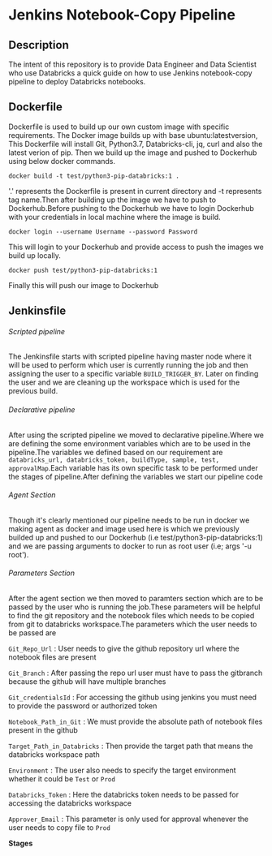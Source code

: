 
# Jenkins Notebook-Copy Pipeline

## Description
              
The intent of this repository is to provide Data Engineer and Data Scientist who use Databricks a quick guide on how to use Jenkins notebook-copy pipeline to deploy Databricks notebooks.

## Dockerfile

Dockerfile is used to build up  our own custom image with specific requirements. The Docker image builds up with base ubuntu:latestversion, This Dockerfile will install Git, Python3.7, Databricks-cli, jq, curl and also the latest verion of pip. Then we build up the image and pushed to Dockerhub using below docker commands.

`docker build -t test/python3-pip-databricks:1 .` 

'.' represents the Dockerfile is present in current directory and -t represents tag name.Then after building up the image we have to push to Dockerhub.Before pushing to the Dockerhub we have to login Dockerhub with your credentials in local machine where the image is build.

`docker login --username Username --password Password`

This will login to your Dockerhub and provide access to push the images we build up locally.

`docker push test/python3-pip-databricks:1`

Finally this will push our image to Dockerhub 

## Jenkinsfile

###### Scripted pipeline

The Jenkinsfile starts with scripted pipeline having master node where it will be used to perform which user is currently running the job and then assigning the user to a specific variable `BUILD_TRIGGER_BY`.
Later on finding the user and we are cleaning up the workspace which is used for the previous build.

###### Declarative pipeline

After using the scripted pipeline we moved to declarative pipeline.Where we are defining the some environment variables which are to be used in the pipeline.The variables we defined based on our requirement are `databricks_url, databricks_token, buildType, sample, test, approvalMap`.Each variable has its own specific task to be performed under the stages of pipeline.After defining the variables we start our pipeline code 

###### Agent Section

Though it's clearly mentioned our pipeline needs to be run in docker we making agent as docker and image used here is which we previously builded up and pushed to our Dockerhub (i.e test/python3-pip-databricks:1) and we are passing arguments to docker to run as root user (i.e; args '-u root').

###### Parameters Section

After the agent section we then moved to paramters section which are to be passed by the user who is running the job.These parameters will be helpful to find the git repository and the notebook files which needs to be copied from git to databricks workspace.The parameters which the user needs to be passed are

`Git_Repo_Url` : User needs to give the github repository url where the notebook files are present

`Git_Branch` : After passing the repo url user must have to pass the gitbranch because the github will have multiple branches 

`Git_credentialsId` : For accessing the github using jenkins you must need to provide the password or authorized token

`Notebook_Path_in_Git` : We must provide the absolute path of notebook files present in the github

`Target_Path_in_Databricks` : Then provide the target path that means the databricks workspace path

`Environment` : The user also needs to specify the target environment whether it could be `Test` or `Prod`

`Databricks_Token` : Here the databricks token needs to be passed for accessing the databricks workspace

`Approver_Email` : This parameter is only used for approval whenever the user needs to copy file to `Prod`

**Stages**


